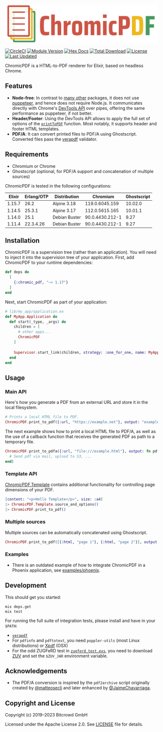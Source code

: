 ![](assets/logo.svg)

[![CircleCI](https://circleci.com/gh/bitcrowd/chromic_pdf.svg?style=shield)](https://circleci.com/gh/bitcrowd/chromic_pdf)
[![Module Version](https://img.shields.io/hexpm/v/chromic_pdf.svg)](https://hex.pm/packages/chromic_pdf)
[![Hex Docs](https://img.shields.io/badge/hex-docs-lightgreen.svg)](https://hexdocs.pm/chromic_pdf/)
[![Total Download](https://img.shields.io/hexpm/dt/chromic_pdf.svg)](https://hex.pm/packages/chromic_pdf)
[![License](https://img.shields.io/hexpm/l/chromic_pdf.svg)](https://github.com/bitcrowd/chromic_pdf/blob/master/LICENSE)
[![Last Updated](https://img.shields.io/github/last-commit/bitcrowd/chromic_pdf.svg)](https://github.com/bitcrowd/chromic_pdf/commits/master)

ChromicPDF is a HTML-to-PDF renderer for Elixir, based on headless Chrome.

## Features

* **Node-free**: In contrast to [many other](https://hex.pm/packages?search=pdf&sort=recent_downloads) packages, it does not use [puppeteer](https://github.com/puppeteer/puppeteer), and hence does not require Node.js. It communicates directly with Chrome's [DevTools API](https://chromedevtools.github.io/devtools-protocol/) over pipes, offering the same performance as puppeteer, if not better.
* **Header/Footer**: Using the DevTools API allows to apply the full set of options of the [`printToPDF`](https://chromedevtools.github.io/devtools-protocol/tot/Page#method-printToPDF) function. Most notably, it supports header and footer HTML templates.
* **PDF/A**: It can convert printed files to PDF/A using Ghostscript. Converted files pass the [verapdf](https://verapdf.org/) validator.

## Requirements

- Chromium or Chrome
- Ghostscript (optional, for PDF/A support and concatenation of multiple sources)

ChromicPDF is tested in the following configurations:

| Elixir | Erlang/OTP | Distribution    | Chromium        | Ghostscript |
| ------ | ---------- | --------------- | --------------- | ----------- |
| 1.15.7 | 26.2       | Alpine 3.18     | 119.0.6045.159  | 10.02.0     |
| 1.14.5 | 25.3.1     | Alpine 3.17     | 112.0.5615.165  | 10.01.1     |
| 1.14.0 | 25.1       | Debian Buster   | 90.0.4430.212-1 | 9.27        |
| 1.11.4 | 22.3.4.26  | Debian Buster   | 90.0.4430.212-1 | 9.27        |

## Installation

ChromicPDF is a supervision tree (rather than an application). You will need to inject it into the supervision tree of your application. First, add ChromicPDF to your runtime dependencies:

```elixir
def deps do
  [
    {:chromic_pdf, "~> 1.17"}
  ]
end
```

Next, start ChromicPDF as part of your application:

```elixir
# lib/my_app/application.ex
def MyApp.Application do
  def start(_type, _args) do
    children = [
      # other apps...
      ChromicPDF
    ]

    Supervisor.start_link(children, strategy: :one_for_one, name: MyApp.Supervisor)
  end
end
```

## Usage

### Main API

Here's how you generate a PDF from an external URL and store it in the local filesystem.

```elixir
# Prints a local HTML file to PDF.
ChromicPDF.print_to_pdf({:url, "https://example.net"}, output: "example.pdf")
```

The next example shows how to print a local HTML file to PDF/A, as well as the use of a callback
function that receives the generated PDF as path to a temporary file.

```elixir
ChromicPDF.print_to_pdfa({:url, "file:///example.html"}, output: fn pdf ->
  # Send pdf via mail, upload to S3, ...
end)
```

### Template API

[ChromicPDF.Template](https://hexdocs.pm/chromic_pdf/ChromicPDF.Template.html) contains
additional functionality for controlling page dimensions of your PDF.

```elixir
[content: "<p>Hello Template</p>", size: :a4]
|> ChromicPDF.Template.source_and_options()
|> ChromicPDF.print_to_pdf()
```

### Multiple sources

Multiple sources can be automatically concatenated using Ghostscript.

```elixir
ChromicPDF.print_to_pdf([{:html, "page 1"}, {:html, "page 2"}], output: "joined.pdf")
```

### Examples

* There is an outdated example of how to integrate ChromicPDF in a Phoenix application, see [examples/phoenix](https://github.com/bitcrowd/chromic_pdf/tree/v1.14.0/examples/phoenix).

## Development

This should get you started:

```
mix deps.get
mix test
```

For running the full suite of integration tests, please install and have in your `$PATH`:

* [`verapdf`](https://verapdf.org/)
* For `pdfinfo` and `pdftotext`, you need `poppler-utils` (most Linux distributions) or [Xpdf](https://www.xpdfreader.com/) (OSX)
* For the odd ZUGFeRD test in [`zugferd_test.exs`](https://github.com/bitcrowd/chromic_pdf/tree/main/test/integration/zugferd_test.exs), you need to download [ZUV](https://github.com/ZUGFeRD/ZUV) and set the `$ZUV_JAR` environment variable.

## Acknowledgements

* The PDF/A conversion is inspired by the `pdf2archive` script originally created by [@matteosecli](https://github.com/matteosecli/pdf2archive) and later enhanced by [@JaimeChavarriaga](https://github.com/JaimeChavarriaga/pdf2archive/tree/feature/support_pdf2b).

## Copyright and License

Copyright (c) 2019–2023 Bitcrowd GmbH

Licensed under the Apache License 2.0. See [LICENSE](LICENSE) file for details.
